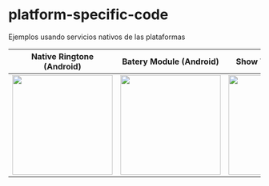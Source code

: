 # platform-specific-code
Ejemplos usando servicios nativos de las plataformas


| Native Ringtone (Android) | Batery Module (Android) | Show Toast (Android) | 
|---|---|---|
| <img width="200" src="https://user-images.githubusercontent.com/46093689/235404572-947b779d-55d4-47f8-8b59-c763b7740a87.png" /> | <img width="200" src="https://user-images.githubusercontent.com/46093689/235406382-4dfbaaf6-40e3-43f0-87f3-7e411ba39142.png" /> | <img width="200" src="https://user-images.githubusercontent.com/46093689/235412627-4350de40-8d84-4fda-b787-46d34d73fb16.png" /> |     
